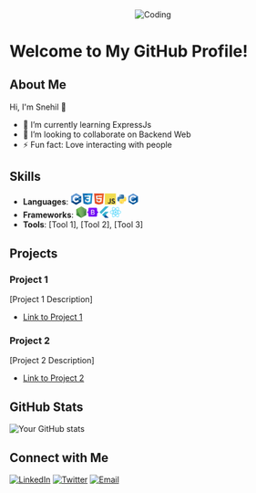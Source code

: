 <div height="200" width="200" align="center">
    <img align="center" alt="Coding" width="350" src="https://media.giphy.com/media/4ubahpvgq62mbBn565/giphy.gif?id=ecf05e475ssgdmv9xtiejh5l62x3onpzg4ldtuzcbouivve8&ep=v1_gifs_related&rid=giphy.gif&ct=g">
</div>

# Welcome to My GitHub Profile!



## About Me

Hi, I'm Snehil 👋

- 🌱 I’m currently learning ExpressJs
- 👯 I’m looking to collaborate on Backend Web
- ⚡ Fun fact: Love interacting with people

## Skills

- **Languages**: <code><img height="20" widht="20" alt="c++" src="https://github.com/devicons/devicon/blob/master/icons/cplusplus/cplusplus-original.svg"></code><code><img height="20" alt="css" src="https://github.com/devicons/devicon/blob/master/icons/css3/css3-original.svg"></code><code><img height="20" alt="html" src="https://github.com/devicons/devicon/blob/master/icons/html5/html5-original.svg"></code><code><img height="20" alt="JavaScript" src="https://github.com/devicons/devicon/blob/master/icons/javascript/javascript-original.svg"></code><code><img height="20" alt="Python" src="https://github.com/devicons/devicon/blob/master/icons/python/python-original.svg"></code><code><img height="20" alt="C" src="https://github.com/devicons/devicon/blob/master/icons/c/c-original.svg"></code>
- **Frameworks**: <code><img height="20" alt="nodejs" src="https://raw.githubusercontent.com/github/explore/80688e429a7d4ef2fca1e82350fe8e3517d3494d/topics/nodejs/nodejs.png"></code><code><img height="20" alt="bootstrap" src="https://github.com/devicons/devicon/blob/master/icons/bootstrap/bootstrap-original.svg"></code><code><img height="20" alt="bootstrap" src="https://github.com/devicons/devicon/blob/master/icons/flutter/flutter-original.svg"></code><code><img height="20" alt="bootstrap" src="https://github.com/devicons/devicon/blob/master/icons/react/react-original.svg"></code>
- **Tools**: [Tool 1], [Tool 2], [Tool 3]

## Projects

### Project 1
[Project 1 Description]

- [Link to Project 1](https://github.com/yourusername/project1)

### Project 2
[Project 2 Description]

- [Link to Project 2](https://github.com/yourusername/project2)

## GitHub Stats

![Your GitHub stats](https://github-readme-stats.vercel.app/api?username=yourusername&show_icons=true&theme=radical)

## Connect with Me

[![LinkedIn](https://img.shields.io/badge/LinkedIn-Profile-blue)](https://www.linkedin.com/in/yourprofile)
[![Twitter](https://img.shields.io/badge/Twitter-Profile-blue)](https://twitter.com/yourprofile)
[![Email](https://img.shields.io/badge/Email-Contact-red)](mailto:youremail@example.com)
